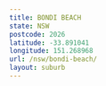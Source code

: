 ```yaml
---
title: BONDI BEACH
state: NSW
postcode: 2026
latitude: -33.891041
longitude: 151.268968
url: /nsw/bondi-beach/
layout: suburb
---
```

